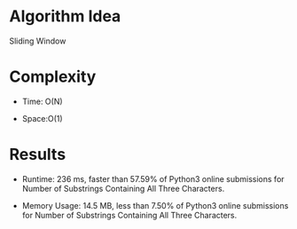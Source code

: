 # Algorithm Idea

Sliding Window

# Complexity

- Time: O(N)

- Space:O(1)

# Results

- Runtime: 236 ms, faster than 57.59% of Python3 online submissions for Number of Substrings Containing All Three Characters.

- Memory Usage: 14.5 MB, less than 7.50% of Python3 online submissions for Number of Substrings Containing All Three Characters.
